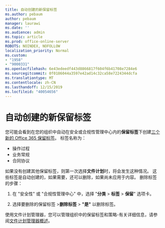 ```yaml
---
title: 自动创建的新保留标签
ms.author: pebaum
author: pebaum
manager: laurawi
ms.date: ''
ms.audience: admin
ms.topic: article
ms.prod: office-online-server
ROBOTS: NOINDEX, NOFOLLOW
localization_priority: Normal
ms.custom:
- "1958"
- "9000331"
ms.openlocfilehash: 6e43edeedf443d8866817f604f6b41708e7284e6
ms.sourcegitcommit: 0f0186044a3597e42ad14c32ca58e7224344dcfa
ms.translationtype: MT
ms.contentlocale: zh-CN
ms.lasthandoff: 12/15/2019
ms.locfileid: "40054656"
---
```

# <a name="new-retention-labels-created-automatically"></a>自动创建的新保留标签

您可能会看到在您的组织中自动在安全或合规性管理中心内的**保留标签**下创建[三个新的 Office 365 保留标签](https://docs.microsoft.com/office365/securitycompliance/file-plan-manager#default-retention-labels-and-label-policy)。 标签名称为：

- 操作过程
- 业务常规
- 合同协议

如果没有创建其他保留标签，则第一次选择**文件计划**时，将会发生这种情况。 这些标签是自动创建的，如果需要，还可以删除，如果尚未应用于内容。 删除标签的步骤：

1. 在 "安全性" 或 "合规性管理中心" 中，选择 "**分类** > **标签** > **保留**" 选项卡。

1. 选择要删除的保留标签 >**删除标签** > **"是"** 以删除标签。

使用文件计划管理器，您可以管理组织中的保留标签和策略-有关详细信息，请参阅[文件计划管理器概述](https://docs.microsoft.com/office365/securitycompliance/file-plan-manager)。